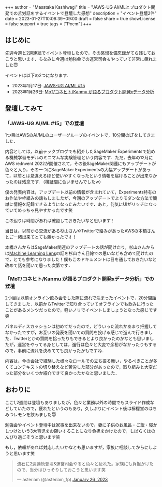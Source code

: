 +++
author = "Masataka Kashiwagi"
title = "JAWS-UG AI/MLとプロダクト開発での苦労話をするイベントで登壇した感想"
description = "イベント登壇2件"
date = 2023-01-27T10:09:39+09:00
draft = false
share = true
showLicense = false
support = true
tags = ["Poem"]
+++

## はじめに
先週今週と2週連続でイベント登壇したので，その感想を備忘録がてら残しておこうと思います．ちなみに今週は勉強会での運営司会もやっていて非常に疲れました😇

イベントは以下の2つになります．
- 2023年1月17日: [JAWS-UG AI/ML #15](https://jawsug-ai.connpass.com/event/263957/)
- 2023年1月26日: [MoT/コネヒト/Kanmu が語るプロダクト開発xデータ分析](https://kanmu.connpass.com/event/270440/)

## 登壇してみて
### 「JAWS-UG AI/ML #15」での登壇
1つ目はAWSのAI/MLのユーザーグループのイベントで，10分間のLTをしてきました．

内容としては，以前テックブログでも紹介したSageMaker Experimentsで始める機械学習モデルのミニマムな実験管理という内容です．ただ，去年の12月にAWS re:Invent 2022が開催されて，その後SageMaker関連にもアップデートが色々と入り，その一つにSageMaker Experimentsの大幅アップデートがあって，以前とは見違えるほど使いやすくなったという情報を届けることが出来なかったのは残念です．（検証間に合いませんでしたw）

僕の発表内容は，アップデート以前の情報が含まれていて，Experiments特有のお作法や枠組みの話もしましたが，今回のアップデートでよりモダンな方法で簡単に情報を記録できるようになったみたいです．あと，何気にUIがリッチになっていてめっちゃ見やすかったです笑

この辺りは時間があれば確認しておきたいなと思います！

当日は，以前から交流がある杉山さんやTwitterで絡みがあったAWSの本橋さんとご一緒出来てとても熱かったです！

本橋さんからはSageMaker関連のアップデートの話が聞けたり，杉山さんからは[Machine Learning Lens](https://docs.aws.amazon.com/wellarchitected/latest/machine-learning-lens/machine-learning-lens.html)の話を杉山さん目線での思いなども含めて聞けたので，とても参考になりました！僕もこのドキュメントは目を通しておきたいなと改めて話を聞いて思った次第です．

<script async class="speakerdeck-embed" data-id="759b3046628b48e7aac423cc6f91b374" data-ratio="1.77725118483412" src="//speakerdeck.com/assets/embed.js"></script>

### 「MoT/コネヒト/Kanmu が語るプロダクト開発xデータ分析」での登壇
2つ目は以前オンライン飲み会をした際に流れで決まったイベントで，20分間話してきました．以前からTwitterで知り合っていてオフラインでも飲みに行ったことがあるメンツだったので，軽いノリでイベントしましょうとなった感じです笑

パネルディスカッションは初めてだったので，どういった流れかあまり把握してなかったですが，お互いの発表を聞いての質問を投げる感じで進んで行きました．Twitterとかの質問を拾ったりもできるとより良かったのかなとも思いましたが，運営をやってる身としては，進行は色々と大変で余裕がなかったりもするので，事前に流れを決めてても良かったかもですね．

内容は，今の会社で経験した様々なロールでの立ち振る舞い，やるべきことが多くてコンテキストの切り替えなど苦労した部分があったので，取り組みと大変だった部分をいくつか紹介できて良かったかなと思いました．

<script async class="speakerdeck-embed" data-id="c811197258284a77b1754190e90df2c4" data-ratio="1.77725118483412" src="//speakerdeck.com/assets/embed.js"></script>

## おわりに
ここ1,2週間は登壇もありましたが，色々と業務以外の時間でもスライド作成などしていたので，疲れたというのもあり，久しぶりにイベント後は檸檬堂のはちみつレモンを飲みました😇

勉強会やイベント登壇中は家事を出来ないので，妻に子供のお風呂・ご飯・寝かしつけという3大育児をお願いすることになり負担をかけたので，しばらくはのんびり過ごそうと思います笑

もし，依頼があれば対応したいかなとも思いますが，家族に相談してからにしようと思います笑

<blockquote class="twitter-tweet" data-partner="tweetdeck"><p lang="ja" dir="ltr">流石に2週連続登壇&amp;運営司会やると色々と疲れた。家族にも負担かけたので、当分はひっそりしておこうと思います笑</p>&mdash; asteriam (@asteriam_fp) <a href="https://twitter.com/asteriam_fp/status/1618585734377791488?ref_src=twsrc%5Etfw">January 26, 2023</a></blockquote>
<script async src="https://platform.twitter.com/widgets.js" charset="utf-8"></script>
